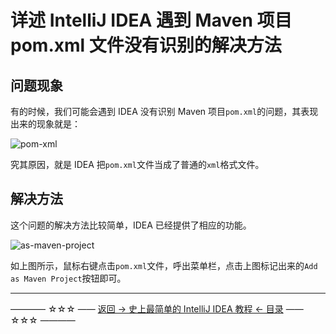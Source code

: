 #  详述 IntelliJ IDEA 遇到 Maven 项目 pom.xml 文件没有识别的解决方法

## 问题现象

有的时候，我们可能会遇到 IDEA 没有识别 Maven 项目`pom.xml`的问题，其表现出来的现象就是：

![pom-xml](https://github.com/guobinhit/intellij-idea-tutorial/blob/master/images/difficult-cases/maven-pom-unrecognized/pom-xml.png)

究其原因，就是 IDEA 把`pom.xml`文件当成了普通的`xml`格式文件。

## 解决方法

这个问题的解决方法比较简单，IDEA 已经提供了相应的功能。

![as-maven-project](https://github.com/guobinhit/intellij-idea-tutorial/blob/master/images/difficult-cases/maven-pom-unrecognized/as-maven-project.png)

如上图所示，鼠标右键点击`pom.xml`文件，呼出菜单栏，点击上图标记出来的`Add as Maven Project`按钮即可。


----------
———— ☆☆☆ —— [返回 -> 史上最简单的 IntelliJ IDEA 教程 <- 目录](https://github.com/guobinhit/intellij-idea-tutorial/blob/master/README.md) —— ☆☆☆ ————
